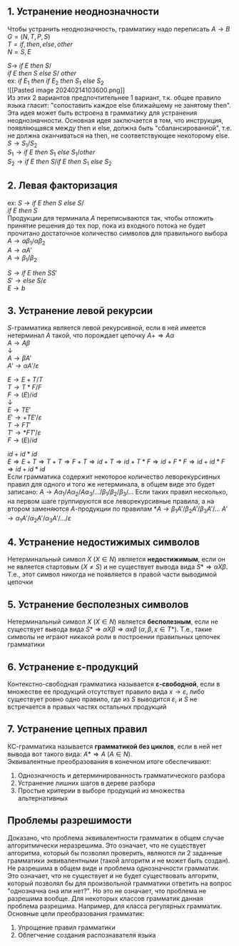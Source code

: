 ## 1. Устранение неоднозначности
Чтобы устранить неоднозначность, грамматику надо переписать
$A→B$  
$G=(N,T,P,S)$  
$T={if,then,else,other}$  
$N={S,E}$  
  
$S →$ $if$ $E$ $then$ $S/$  
 $if$ $E$ $then$ $S$ $else$ $S/$ $other$  
 ex: $if$ $E_1$ $then$ $if$ $E_2$ $then$ $S_1$ $else$ $S_2$  
 ![[Pasted image 20240214103600.png]]  
 Из этих 2 вариантов предпочтительнее 1 вариант, т.к. общее правило языка гласит: "сопоставить каждое else ближайшему не занятому then". Эта идея может быть встроена в грамматику для устранения неоднозначности. Основная идея заключается в том, что инструкция, появляющаяся между then и else, должна быть "сбалансированной", т.е. не должна оканчиваться на then, не соответствующее некоторому else.  
 $S→S_1/S_2$  
 $S_1→if$ $E$ $then$ $S_1$ $else$ $S_1/other$  
 $S_2→if$ $E$ $then$ $S/if$ $E$ $then$ $S_1$ $else$ $S_2$  
## 2. Левая факторизация
ex: $S → if$ $E$ $then$ $S$ $else$ $S/$  
$if$ $E$ $then$ $S$  
Продукции для терминала $A$ переписываются так, чтобы отложить принятие решения до тех пор, пока из входного потока не будет прочитано достаточное количество символов для правильного выбора
$A → αβ_1/αβ_2$  
$A → αA'$  
$A → β_1/β_2$  
  
$S → if$ $E$ $then$ $SS'$  
$S'→else$ $S/ε$  
$E→b$  
## 3. Устранение левой рекурсии
$S$-грамматика является левой рекурсивной, если в ней имеется нетерминал $A$ такой, что порождает цепочку $A+⇒Aα$  
$A→Aβ$  
↓  
$A→βA'$  
$A'→αA'/ε$  
  
$E→E+T/T$  
$T→T*F/F$  
$F→(E)/id$  
↓  
$E → TE'$  
$E'→+TE'/ε$  
$T→FT'$  
$T'→*FT'/ε$  
$F→(E)/id$  
  
$id+id*id$  
$E ⇒ E+T ⇒ T+T ⇒ F+T⇒id+T⇒id+T*F⇒id+F*F⇒id+id*F⇒id+id*id$  
Если грамматика содержит некоторое количество леворекурсивных правил для одного и того же нетерминала, в общем виде это будет записано: $A→Aα_1/Aα_2/Aα_3/.../β_1/β_2/β_3/...$ 
Если таких правил несколько, на первом шаге группируются все леворекурсивные правила, а на втором заменяются $A$-продукции по правилам
*$A→β_1A'/β_2A'/β_3A'/...$
$A'→α_1A'/α_2A'/α_3A'/.../ε$

## 4. Устранение недостижимых символов
Нетерминальный символ $X$ ($X∈N$) является **недостижимым**, если он не является стартовым ($X≠S$) и не существует вывода вида $S*⇒αXβ$. Т.е., этот символ никогда не появляется в правой части выводимой цепочки
## 5. Устранение бесполезных символов
Нетерминальный символ $X$ ($X∈N$) является **бесполезным**, если не существует вывода вида $S*⇒αXβ⇒αxβ$ ($α, β, x∈T*$). Т.е., такие символы не играют никакой роли в построении правильных цепочек грамматики
## 6. Устранение ε-продукций
Контекстно-свободная грамматика называется **ε-свободной**, если в множестве ее продукций отсутствует правило вида $x→ε$, либо существует ровно одно правило, где из $S$ выводится $ε$, и $S$ не встречается в правых частях остальных продукций
## 7. Устранение цепных правил
КС-грамматика называется **грамматикой без циклов**, если в ней нет вывода вот такого вида: $A*⇒A$ $(A∈N)$.  
 Эквивалентные преобразования в конечном итоге обеспечивают:
 1. Однозначность и детерминированность грамматического разбора
 2. Устранение лишних шагов в дереве разбора
 3. Простые критерии в выборе продукций из множества альтернативных  
## Проблемы разрешимости
Доказано, что проблема эквивалентности грамматик в общем случае алгоритмически неразрешима. Это означает, что не существует алгоритма, который бы позволял проверить, являются ли 2 заданные грамматики эквивалентными (такой алгоритм и не может быть создан).  
Не разрешима в общем виде и проблема однозначности грамматик. Это означает, что не существует и не будет существовать алгоритм, который позволял бы для произвольной грамматики ответить на вопрос "однозначна она или нет?". Но это не означает, что проблема не разрешима вообще. Для некоторых классов грамматик данная проблема разрешима. Например, для класса регулярных грамматик.  
Основные цели преобразования грамматик:
1. Упрощение правил грамматики
2. Облегчение создания распознавателя языка